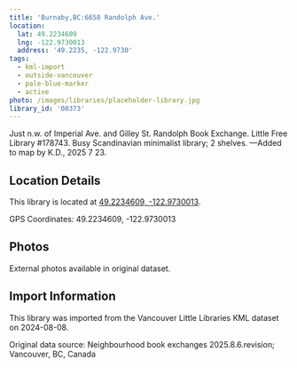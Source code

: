 ```yaml
---
title: 'Burnaby,BC:6658 Randolph Ave.'
location:
  lat: 49.2234609
  lng: -122.9730013
  address: '49.2235, -122.9730'
tags:
  - kml-import
  - outside-vancouver
  - pale-blue-marker
  - active
photo: /images/libraries/placeholder-library.jpg
library_id: '00373'
---
```

Just n.w. of Imperial Ave. and Gilley St.
Randolph Book Exchange.
Little Free Library #178743.
Busy Scandinavian minimalist library; 2 shelves.
—Added to map by K.D., 2025 7 23.

## Location Details

This library is located at [49.2234609, -122.9730013](https://www.google.com/maps?q=49.2234609,-122.9730013).

GPS Coordinates: 49.2234609, -122.9730013

## Photos

External photos available in original dataset.

## Import Information

This library was imported from the Vancouver Little Libraries KML dataset on 2024-08-08.

Original data source: Neighbourhood book exchanges 2025.8.6.revision; Vancouver, BC, Canada
